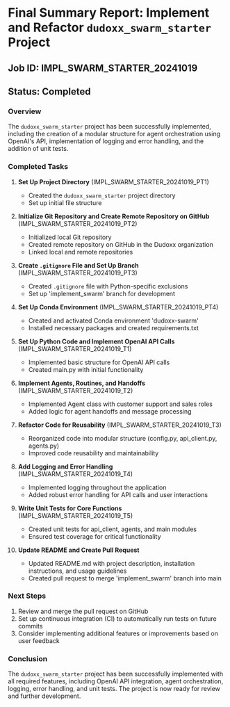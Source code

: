 # Final Summary Report: Implement and Refactor `dudoxx_swarm_starter` Project

## Job ID: IMPL_SWARM_STARTER_20241019
## Status: Completed

### Overview
The `dudoxx_swarm_starter` project has been successfully implemented, including the creation of a modular structure for agent orchestration using OpenAI's API, implementation of logging and error handling, and the addition of unit tests.

### Completed Tasks

1. **Set Up Project Directory** (IMPL_SWARM_STARTER_20241019_PT1)
   - Created the `dudoxx_swarm_starter` project directory
   - Set up initial file structure

2. **Initialize Git Repository and Create Remote Repository on GitHub** (IMPL_SWARM_STARTER_20241019_PT2)
   - Initialized local Git repository
   - Created remote repository on GitHub in the Dudoxx organization
   - Linked local and remote repositories

3. **Create `.gitignore` File and Set Up Branch** (IMPL_SWARM_STARTER_20241019_PT3)
   - Created `.gitignore` file with Python-specific exclusions
   - Set up 'implement_swarm' branch for development

4. **Set Up Conda Environment** (IMPL_SWARM_STARTER_20241019_PT4)
   - Created and activated Conda environment 'dudoxx-swarm'
   - Installed necessary packages and created requirements.txt

5. **Set Up Python Code and Implement OpenAI API Calls** (IMPL_SWARM_STARTER_20241019_T1)
   - Implemented basic structure for OpenAI API calls
   - Created main.py with initial functionality

6. **Implement Agents, Routines, and Handoffs** (IMPL_SWARM_STARTER_20241019_T2)
   - Implemented Agent class with customer support and sales roles
   - Added logic for agent handoffs and message processing

7. **Refactor Code for Reusability** (IMPL_SWARM_STARTER_20241019_T3)
   - Reorganized code into modular structure (config.py, api_client.py, agents.py)
   - Improved code reusability and maintainability

8. **Add Logging and Error Handling** (IMPL_SWARM_STARTER_20241019_T4)
   - Implemented logging throughout the application
   - Added robust error handling for API calls and user interactions

9. **Write Unit Tests for Core Functions** (IMPL_SWARM_STARTER_20241019_T5)
   - Created unit tests for api_client, agents, and main modules
   - Ensured test coverage for critical functionality

10. **Update README and Create Pull Request**
    - Updated README.md with project description, installation instructions, and usage guidelines
    - Created pull request to merge 'implement_swarm' branch into main

### Next Steps
1. Review and merge the pull request on GitHub
2. Set up continuous integration (CI) to automatically run tests on future commits
3. Consider implementing additional features or improvements based on user feedback

### Conclusion
The `dudoxx_swarm_starter` project has been successfully implemented with all required features, including OpenAI API integration, agent orchestration, logging, error handling, and unit tests. The project is now ready for review and further development.